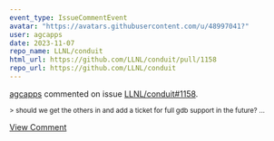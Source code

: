 ```yaml
---
event_type: IssueCommentEvent
avatar: "https://avatars.githubusercontent.com/u/48997041?"
user: agcapps
date: 2023-11-07
repo_name: LLNL/conduit
html_url: https://github.com/LLNL/conduit/pull/1158
repo_url: https://github.com/LLNL/conduit
---
```


<a href='https://github.com/agcapps' target='_blank'>agcapps</a> commented on issue <a href='https://github.com/LLNL/conduit/pull/1158' target='_blank'>LLNL/conduit#1158</a>.

<small>> should we get the others in and add a ticket for full gdb support in the future?...</small>

<a href='https://github.com/LLNL/conduit/pull/1158' target='_blank'>View Comment</a>